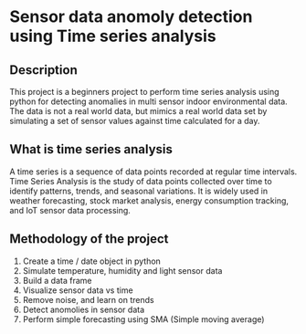 # Sensor data anomoly detection using Time series analysis
## Description
This project is a beginners project to perform time series analysis using python for detecting anomalies in multi sensor indoor environmental data. The data is not a real world data, but mimics a real world data set by simulating a set of sensor values against time calculated for a day.

## What is time series analysis
A time series is a sequence of data points recorded at regular time intervals. Time Series Analysis is the study of data points collected over time to identify patterns, trends, and seasonal variations. It is widely used in weather forecasting, stock market analysis, energy consumption tracking, and IoT sensor data processing.

## Methodology of the project
1. Create a time / date object in python
2. Simulate temperature, humidity and light sensor data
3. Build a data frame
4. Visualize sensor data vs time
5. Remove noise, and learn on trends
6. Detect anomolies in sensor data
7. Perform simple forecasting using SMA (Simple moving average)

